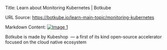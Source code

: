 Title: Learn about Monitoring Kubernetes | Botkube

URL Source: https://botkube.io/learn-main-topic/monitoring-kubernetes

Markdown Content:
[![Image 1](https://cdn.prod.website-files.com/633705de6adaa38599d8e258/6338148fa3f8a509639804fa_botkube-logo.svg)](#)

Botkube is made by Kubeshop  — a first of its kind open-source accelerator focused on the cloud native ecosystem
